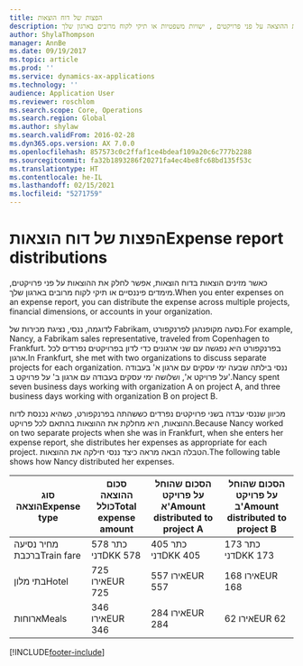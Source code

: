 ```yaml
---
title: הפצות של דוח הוצאות
description: כאשר מזינים הוצאות בדוח הוצאות, אפשר לחלק את ההוצאה על פני פרויקטים , ישויות משפטיות או תיקי לקוח מרובים בארגון שלך.
author: ShylaThompson
manager: AnnBe
ms.date: 09/19/2017
ms.topic: article
ms.prod: ''
ms.service: dynamics-ax-applications
ms.technology: ''
audience: Application User
ms.reviewer: roschlom
ms.search.scope: Core, Operations
ms.search.region: Global
ms.author: shylaw
ms.search.validFrom: 2016-02-28
ms.dyn365.ops.version: AX 7.0.0
ms.openlocfilehash: 857573c0c2ffaf1ce4bdeaf109a20c6c777b2288
ms.sourcegitcommit: fa32b1893286f20271fa4ec4be8fc68bd135f53c
ms.translationtype: HT
ms.contentlocale: he-IL
ms.lasthandoff: 02/15/2021
ms.locfileid: "5271759"
---
```

# <a name="expense-report-distributions"></a><span data-ttu-id="a4f54-103">הפצות של דוח הוצאות</span><span class="sxs-lookup"><span data-stu-id="a4f54-103">Expense report distributions</span></span>

<span data-ttu-id="a4f54-104">כאשר מזינים הוצאות בדוח הוצאות, אפשר לחלק את ההוצאות על פני פרויקטים, מימדים פיננסיים או תיקי לקוח מרובים בארגון שלך.</span><span class="sxs-lookup"><span data-stu-id="a4f54-104">When you enter expenses on an expense report, you can distribute the expense across multiple projects, financial dimensions, or accounts in your organization.</span></span>

<span data-ttu-id="a4f54-105">לדוגמה, ננסי, נציגת מכירות של Fabrikam, נסעה מקופנהגן לפרנקפורט.</span><span class="sxs-lookup"><span data-stu-id="a4f54-105">For example, Nancy, a Fabrikam sales representative, traveled from Copenhagen to Frankfurt.</span></span> <span data-ttu-id="a4f54-106">בפרנקפורט היא נפגשה עם שני ארגונים כדי לדון בפרויקטים נפרדים לכל ארגון.</span><span class="sxs-lookup"><span data-stu-id="a4f54-106">In Frankfurt, she met with two organizations to discuss separate projects for each organization.</span></span> <span data-ttu-id="a4f54-107">ננסי בילתה שבעה ימי עסקים עם ארגון א' בעבודה על פרויקט א', ושלושה ימי עסקים בעבודה עם ארגון ב' על פרויקט ב'.</span><span class="sxs-lookup"><span data-stu-id="a4f54-107">Nancy spent seven business days working with organization A on project A, and three business days working with organization B on project B.</span></span>

<span data-ttu-id="a4f54-108">מכיוון שננסי עבדה בשני פרויקטים נפרדים כששהתה בפרנקפורט, כשהיא נכנסת לדוח ההוצאות, היא מחלקת את ההוצאות בהתאם לכל פרויקט.</span><span class="sxs-lookup"><span data-stu-id="a4f54-108">Because Nancy worked on two separate projects when she was in Frankfurt, when she enters her expense report, she distributes her expenses as appropriate for each project.</span></span> <span data-ttu-id="a4f54-109">הטבלה הבאה מראה כיצד ננסי חילקה את ההוצאות.</span><span class="sxs-lookup"><span data-stu-id="a4f54-109">The following table shows how Nancy distributed her expenses.</span></span>


| <span data-ttu-id="a4f54-110">סוג הוצאה</span><span class="sxs-lookup"><span data-stu-id="a4f54-110">Expense type</span></span> | <span data-ttu-id="a4f54-111">סכום ההוצאה כולל</span><span class="sxs-lookup"><span data-stu-id="a4f54-111">Total expense amount</span></span>|<span data-ttu-id="a4f54-112">הסכום שהוחל על פרויקט א'</span><span class="sxs-lookup"><span data-stu-id="a4f54-112">Amount distributed to project A</span></span>| <span data-ttu-id="a4f54-113">הסכום שהוחל על פרויקט ב'</span><span class="sxs-lookup"><span data-stu-id="a4f54-113">Amount distributed to project B</span></span> |
|--------------|---------------------|-------------------------------|---------------------------------|
|<span data-ttu-id="a4f54-114">מחיר נסיעה ברכבת</span><span class="sxs-lookup"><span data-stu-id="a4f54-114">Train fare</span></span>   |<span data-ttu-id="a4f54-115">578 כתר דני</span><span class="sxs-lookup"><span data-stu-id="a4f54-115">DKK 578</span></span>              |<span data-ttu-id="a4f54-116">405 כתר דני</span><span class="sxs-lookup"><span data-stu-id="a4f54-116">DKK 405</span></span>                        |<span data-ttu-id="a4f54-117">173 כתר דני</span><span class="sxs-lookup"><span data-stu-id="a4f54-117">DKK 173</span></span>                          |
|<span data-ttu-id="a4f54-118">בתי מלון</span><span class="sxs-lookup"><span data-stu-id="a4f54-118">Hotel</span></span>         |<span data-ttu-id="a4f54-119">725‎ אירו</span><span class="sxs-lookup"><span data-stu-id="a4f54-119">EUR 725</span></span>              |<span data-ttu-id="a4f54-120">557‎ אירו</span><span class="sxs-lookup"><span data-stu-id="a4f54-120">EUR 557</span></span>                        |<span data-ttu-id="a4f54-121">168‎ אירו</span><span class="sxs-lookup"><span data-stu-id="a4f54-121">EUR 168</span></span>                          |
|<span data-ttu-id="a4f54-122">ארוחות</span><span class="sxs-lookup"><span data-stu-id="a4f54-122">Meals</span></span>         |<span data-ttu-id="a4f54-123">346‎ אירו</span><span class="sxs-lookup"><span data-stu-id="a4f54-123">EUR 346</span></span>              |<span data-ttu-id="a4f54-124">284‎ אירו</span><span class="sxs-lookup"><span data-stu-id="a4f54-124">EUR 284</span></span>                        |<span data-ttu-id="a4f54-125">62‎ אירו</span><span class="sxs-lookup"><span data-stu-id="a4f54-125">EUR 62</span></span>                           |



[!INCLUDE[footer-include](../includes/footer-banner.md)]